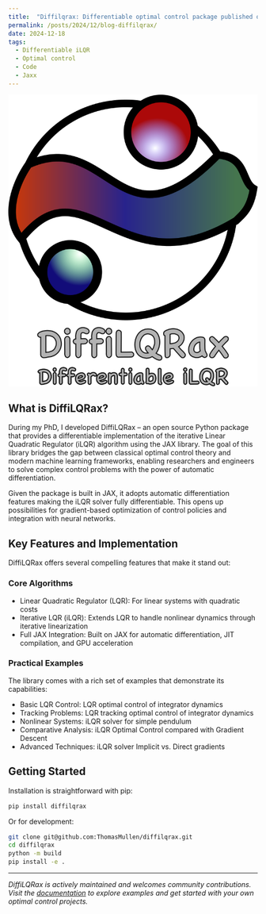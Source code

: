 ```yaml
---
title:  "Diffilqrax: Differentiable optimal control package published on github"
permalink: /posts/2024/12/blog-diffilqrax/
date: 2024-12-18
tags:
  - Differentiable iLQR
  - Optimal control
  - Code
  - Jaxx
---
```

![Diffilqrax](/images/diffilqrax/diffilqrax_logo_dm.png "Jax-based python package implementing fully differentiable iLQR algorithm, used for optimal control and neural networks.")

<!-- <div style="text-align: center;">
  <img src="/images/diffilqrax/diffilqrax_logo_dm.png" alt="Mode evolution" width="250"/>
</div> -->

## What is DiffiLQRax?

During my PhD, I developed DiffiLQRax – an open source Python package that provides a differentiable implementation of the iterative Linear Quadratic Regulator (iLQR) algorithm using the JAX library. The goal of this library bridges the gap between classical optimal control theory and modern machine learning frameworks, enabling researchers and engineers to solve complex control problems with the power of automatic differentiation.

Given the package is built in JAX, it adopts automatic differentiation  features making the iLQR solver fully differentiable. This opens up possibilities for gradient-based optimization of control policies and integration with neural networks.

## Key Features and Implementation

DiffiLQRax offers several compelling features that make it stand out:

### Core Algorithms

* Linear Quadratic Regulator (LQR): For linear systems with quadratic costs
* Iterative LQR (iLQR): Extends LQR to handle nonlinear dynamics through iterative linearization
* Full JAX Integration: Built on JAX for automatic differentiation, JIT compilation, and GPU acceleration

### Practical Examples

The library comes with a rich set of examples that demonstrate its capabilities:

* Basic LQR Control: LQR optimal control of integrator dynamics
* Tracking Problems: LQR tracking optimal control of integrator dynamics
* Nonlinear Systems: iLQR solver for simple pendulum
* Comparative Analysis: iLQR Optimal Control compared with Gradient Descent
* Advanced Techniques: iLQR solver Implicit vs. Direct gradients

## Getting Started

Installation is straightforward with pip:

```bash
pip install diffilqrax
```
Or for development:

```bash
git clone git@github.com:ThomasMullen/diffilqrax.git
cd diffilqrax
python -m build
pip install -e .
```

---

*DiffiLQRax is actively maintained and welcomes community contributions. Visit the [documentation](https://diffilqrax.readthedocs.io/) to explore examples and get started with your own optimal control projects.*